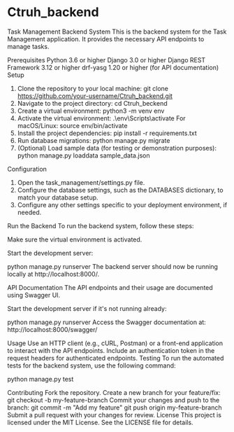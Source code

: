 # Ctruh_backend
Task Management Backend System
This is the backend system for the Task Management application. It provides the necessary API endpoints to manage tasks.

Prerequisites
Python 3.6 or higher
Django 3.0 or higher
Django REST Framework 3.12 or higher
drf-yasg 1.20 or higher (for API documentation)
Setup
1. Clone the repository to your local machine:
   git clone https://github.com/your-username/Ctruh_backend.git
2. Navigate to the project directory:
   cd Ctruh_beckend
3. Create a virtual environment:
   python3 -m venv env
4. Activate the virtual environment:
   .\env\Scripts\activate
   For macOS/Linux:
   source env/bin/activate
5. Install the project dependencies:
   pip install -r requirements.txt
6. Run database migrations:
   python manage.py migrate
7. (Optional) Load sample data (for testing or demonstration purposes):
   python manage.py loaddata sample_data.json
   
Configuration
1. Open the task_management/settings.py file.
2. Configure the database settings, such as the DATABASES dictionary, to match your database setup.
3. Configure any other settings specific to your deployment environment, if needed.

Run the Backend
To run the backend system, follow these steps:

Make sure the virtual environment is activated.

Start the development server:

python manage.py runserver
The backend server should now be running locally at http://localhost:8000/.

API Documentation
The API endpoints and their usage are documented using Swagger UI.

Start the development server if it's not running already:

python manage.py runserver
Access the Swagger documentation at: http://localhost:8000/swagger/

Usage
Use an HTTP client (e.g., cURL, Postman) or a front-end application to interact with the API endpoints.
Include an authentication token in the request headers for authenticated endpoints.
Testing
To run the automated tests for the backend system, use the following command:

python manage.py test

Contributing
Fork the repository.
Create a new branch for your feature/fix:
git checkout -b my-feature-branch
Commit your changes and push to the branch:
git commit -m "Add my feature"
git push origin my-feature-branch
Submit a pull request with your changes for review.
License
This project is licensed under the MIT License. See the LICENSE file for details.
